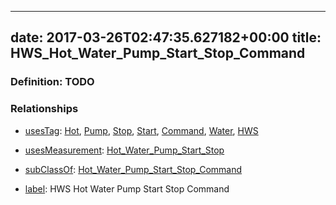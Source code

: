 
---
date: 2017-03-26T02:47:35.627182+00:00
title: HWS_Hot_Water_Pump_Start_Stop_Command
---
### Definition: TODO

### Relationships

* [usesTag](https://brickschema.org/schema/1.0/BrickFrame#usesTag): [Hot](https://brickschema.org/schema/1.0/BrickTag#Hot), [Pump](https://brickschema.org/schema/1.0/BrickTag#Pump), [Stop](https://brickschema.org/schema/1.0/BrickTag#Stop), [Start](https://brickschema.org/schema/1.0/BrickTag#Start), [Command](https://brickschema.org/schema/1.0/BrickTag#Command), [Water](https://brickschema.org/schema/1.0/BrickTag#Water), [HWS](https://brickschema.org/schema/1.0/BrickTag#HWS)

* [usesMeasurement](https://brickschema.org/schema/1.0/BrickFrame#usesMeasurement): [Hot_Water_Pump_Start_Stop](https://brickschema.org/schema/1.0/Brick#Hot_Water_Pump_Start_Stop)

* [subClassOf](http://www.w3.org/2000/01/rdf-schema#subClassOf): [Hot_Water_Pump_Start_Stop_Command](https://brickschema.org/schema/1.0/Brick#Hot_Water_Pump_Start_Stop_Command)

* [label](http://www.w3.org/2000/01/rdf-schema#label): HWS Hot Water Pump Start Stop Command
